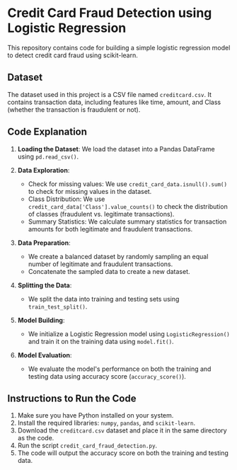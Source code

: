 # Credit Card Fraud Detection using Logistic Regression

This repository contains code for building a simple logistic regression model to detect credit card fraud using scikit-learn.

## Dataset

The dataset used in this project is a CSV file named `creditcard.csv`. It contains transaction data, including features like time, amount, and Class (whether the transaction is fraudulent or not).

## Code Explanation

1. **Loading the Dataset**: We load the dataset into a Pandas DataFrame using `pd.read_csv()`.

2. **Data Exploration**:
    - Check for missing values: We use `credit_card_data.isnull().sum()` to check for missing values in the dataset.
    - Class Distribution: We use `credit_card_data['Class'].value_counts()` to check the distribution of classes (fraudulent vs. legitimate transactions).
    - Summary Statistics: We calculate summary statistics for transaction amounts for both legitimate and fraudulent transactions.

3. **Data Preparation**:
    - We create a balanced dataset by randomly sampling an equal number of legitimate and fraudulent transactions.
    - Concatenate the sampled data to create a new dataset.

4. **Splitting the Data**:
    - We split the data into training and testing sets using `train_test_split()`.

5. **Model Building**:
    - We initialize a Logistic Regression model using `LogisticRegression()` and train it on the training data using `model.fit()`.

6. **Model Evaluation**:
    - We evaluate the model's performance on both the training and testing data using accuracy score (`accuracy_score()`).

## Instructions to Run the Code

1. Make sure you have Python installed on your system.
2. Install the required libraries: `numpy`, `pandas`, and `scikit-learn`.
3. Download the `creditcard.csv` dataset and place it in the same directory as the code.
4. Run the script `credit_card_fraud_detection.py`.
5. The code will output the accuracy score on both the training and testing data.

